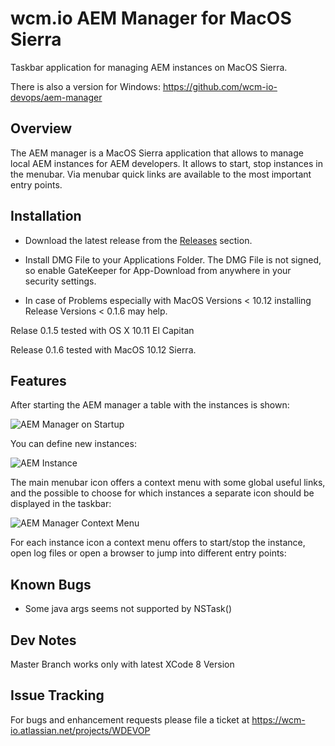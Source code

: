 wcm.io AEM Manager for MacOS  Sierra
===============================

Taskbar application for managing AEM instances on MacOS Sierra.

There is also a version for Windows:
https://github.com/wcm-io-devops/aem-manager


Overview
---------

The AEM manager is a MacOS Sierra application that allows to manage local AEM instances for AEM developers. It allows to start, stop instances in the menubar. Via menubar quick links are available to the most important entry points.


Installation
------------

* Download the latest release from the [Releases](https://github.com/wcm-io-devops/aem-manager-osx/releases) section.
* Install DMG File to your Applications Folder. The DMG File is not signed, so enable GateKeeper for App-Download from anywhere in your security settings.

*  In case  of Problems  especially  with MacOS  Versions  <  10.12  installing  Release  Versions <  0.1.6 may help.

Relase 0.1.5 tested with OS X 10.11 El Capitan 

Release 0.1.6 tested with MacOS 10.12 Sierra.


Features
--------

After starting the AEM manager a table with the instances is shown:

![AEM Manager on Startup](/images/aem-manager-startup.png)

You can define new instances:

![AEM Instance](/images/aem-instance.png)

The main menubar icon offers a context menu with some global useful links, and the possible to choose for which instances a separate icon should be displayed in the taskbar:

![AEM Manager Context Menu](/images/aem-manager-context-menu.png)

For each instance icon a context menu offers to start/stop the instance, open log files or open a browser to jump into different entry points:



Known Bugs
----------

* Some java args seems not supported by NSTask()

Dev  Notes
----------
Master Branch  works only  with  latest XCode 8 Version


Issue Tracking
--------------

For bugs and enhancement requests please file a ticket at https://wcm-io.atlassian.net/projects/WDEVOP
